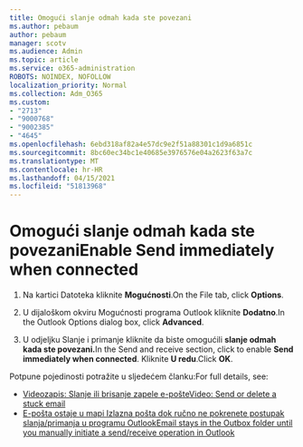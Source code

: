 ```yaml
---
title: Omogući slanje odmah kada ste povezani
ms.author: pebaum
author: pebaum
manager: scotv
ms.audience: Admin
ms.topic: article
ms.service: o365-administration
ROBOTS: NOINDEX, NOFOLLOW
localization_priority: Normal
ms.collection: Adm_O365
ms.custom:
- "2713"
- "9000768"
- "9002385"
- "4645"
ms.openlocfilehash: 6ebd318af82a4e57dc9e2f51a88301c1d9a6851c
ms.sourcegitcommit: 8bc60ec34bc1e40685e3976576e04a2623f63a7c
ms.translationtype: MT
ms.contentlocale: hr-HR
ms.lasthandoff: 04/15/2021
ms.locfileid: "51813968"
---
```

# <a name="enable-send-immediately-when-connected"></a><span data-ttu-id="142da-102">Omogući slanje odmah kada ste povezani</span><span class="sxs-lookup"><span data-stu-id="142da-102">Enable Send immediately when connected</span></span>
 
1. <span data-ttu-id="142da-103">Na kartici Datoteka kliknite **Mogućnosti**.</span><span class="sxs-lookup"><span data-stu-id="142da-103">On the File tab, click **Options**.</span></span>

2. <span data-ttu-id="142da-104">U dijaloškom okviru Mogućnosti programa Outlook kliknite **Dodatno**.</span><span class="sxs-lookup"><span data-stu-id="142da-104">In the Outlook Options dialog box, click **Advanced**.</span></span>

3. <span data-ttu-id="142da-105">U odjeljku Slanje i primanje kliknite da biste omogućili **slanje odmah kada ste povezani.**</span><span class="sxs-lookup"><span data-stu-id="142da-105">In the Send and receive section, click to enable **Send immediately when connected**.</span></span> <span data-ttu-id="142da-106">Kliknite **U redu**.</span><span class="sxs-lookup"><span data-stu-id="142da-106">Click **OK**.</span></span>

<span data-ttu-id="142da-107">Potpune pojedinosti potražite u sljedećem članku:</span><span class="sxs-lookup"><span data-stu-id="142da-107">For full details, see:</span></span>
- [<span data-ttu-id="142da-108">Videozapis: Slanje ili brisanje zapele e-pošte</span><span class="sxs-lookup"><span data-stu-id="142da-108">Video: Send or delete a stuck email</span></span>](https://support.office.com/article/Video-Send-or-delete-an-email-stuck-in-your-outbox-26d5d34a-4e5f-444a-a9e8-44db04a94dec) 
- [<span data-ttu-id="142da-109">E-pošta ostaje u mapi Izlazna pošta dok ručno ne pokrenete postupak slanja/primanja u programu Outlook</span><span class="sxs-lookup"><span data-stu-id="142da-109">Email stays in the Outbox folder until you manually initiate a send/receive operation in Outlook</span></span>](https://support.microsoft.com/help/2797572/email-stays-in-the-outbox-folder-until-you-manually-initiate-a-send-re)
